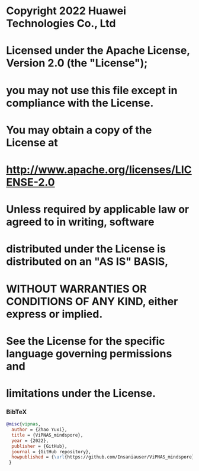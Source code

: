 # Copyright 2022 Huawei Technologies Co., Ltd
#
# Licensed under the Apache License, Version 2.0 (the "License");
# you may not use this file except in compliance with the License.
# You may obtain a copy of the License at
#
# http://www.apache.org/licenses/LICENSE-2.0
#
# Unless required by applicable law or agreed to in writing, software
# distributed under the License is distributed on an "AS IS" BASIS,
# WITHOUT WARRANTIES OR CONDITIONS OF ANY KIND, either express or implied.
# See the License for the specific language governing permissions and
# limitations under the License.


### BibTeX

```bibtex
@misc{vipnas,
  author = {Zhao Yuxi},
  title = {ViPNAS_mindspore},
  year = {2022},
  publisher = {GitHub},
  journal = {GitHub repository},
  howpublished = {\url{https://github.com/Insaniauser/ViPNAS_mindspore}}
 }
